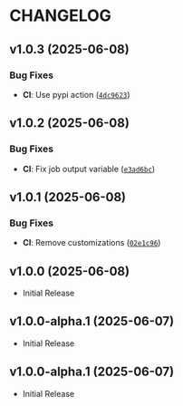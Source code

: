 # CHANGELOG

<!-- version list -->

## v1.0.3 (2025-06-08)

### Bug Fixes

- **CI**: Use pypi action
  ([`4dc9623`](https://github.com/iandday/withingpy/commit/4dc9623c654542080c1fa7a57380a9e2cf0efced))


## v1.0.2 (2025-06-08)

### Bug Fixes

- **CI**: Fix job output variable
  ([`e3ad6bc`](https://github.com/iandday/withingpy/commit/e3ad6bc2b14fc2f504698f842c0a3a1bf1814306))


## v1.0.1 (2025-06-08)

### Bug Fixes

- **CI**: Remove customizations
  ([`02e1c96`](https://github.com/iandday/withingpy/commit/02e1c96432e56f2348a18d690fa9c0388736f34a))


## v1.0.0 (2025-06-08)

- Initial Release

## v1.0.0-alpha.1 (2025-06-07)

- Initial Release

## v1.0.0-alpha.1 (2025-06-07)

- Initial Release
